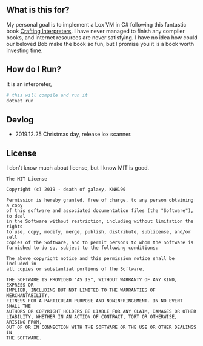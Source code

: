 ## What is this for?

My personal goal is to implement a Lox VM in C# following this fantastic book [Crafting Interpreters](https://craftinginterpreters.com/). I have never managed to finish any compiler books, and internet resources are never satisfying. I have no idea how could our beloved Bob make the book so fun, but I promise you it is a book worth investing time.

## How do I Run?

It is an interpreter,

```bash
# this will compile and run it
dotnet run
```

## Devlog

* 2019.12.25 Christmas day, release lox scanner.

## License

I don't know much about license, but I know MIT is good.

```
The MIT License

Copyright (c) 2019 - death of galaxy, KNH190

Permission is hereby granted, free of charge, to any person obtaining a copy
of this software and associated documentation files (the "Software"), to deal
in the Software without restriction, including without limitation the rights
to use, copy, modify, merge, publish, distribute, sublicense, and/or sell
copies of the Software, and to permit persons to whom the Software is
furnished to do so, subject to the following conditions:

The above copyright notice and this permission notice shall be included in
all copies or substantial portions of the Software.

THE SOFTWARE IS PROVIDED "AS IS", WITHOUT WARRANTY OF ANY KIND, EXPRESS OR
IMPLIED, INCLUDING BUT NOT LIMITED TO THE WARRANTIES OF MERCHANTABILITY,
FITNESS FOR A PARTICULAR PURPOSE AND NONINFRINGEMENT. IN NO EVENT SHALL THE
AUTHORS OR COPYRIGHT HOLDERS BE LIABLE FOR ANY CLAIM, DAMAGES OR OTHER
LIABILITY, WHETHER IN AN ACTION OF CONTRACT, TORT OR OTHERWISE, ARISING FROM,
OUT OF OR IN CONNECTION WITH THE SOFTWARE OR THE USE OR OTHER DEALINGS IN
THE SOFTWARE.
```